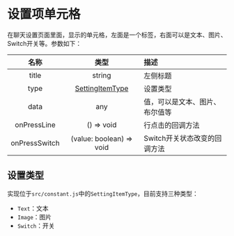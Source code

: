 # 设置项单元格

在聊天设置页面里面，显示的单元格，左面是一个标签，右面可以是文本、图片、Switch开关等。参数如下：

| 名称 | 类型 | 描述 |
| :-: | :-: | :- |
| title | string | 左侧标题 |
| type | [SettingItemType](#设置类型) | 设置类型 |
| data | any | 值，可以是文本、图片、布尔值等 |
| onPressLine | () => void | 行点击的回调方法 |
| onPressSwitch | (value: boolean) => void | Switch开关状态改变的回调方法 |

## 设置类型

实现位于`src/constant.js`中的`SettingItemType`，目前支持三种类型：

* `Text`：文本
* `Image`：图片
* `Switch`：开关